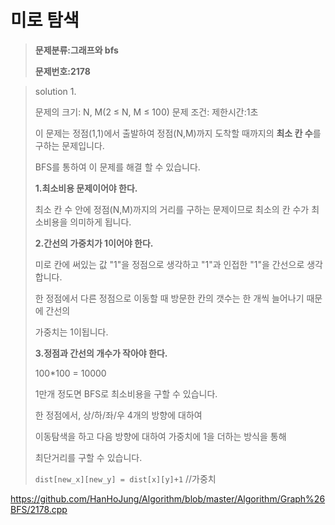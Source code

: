 # 미로 탐색

> **문제분류:그래프와 bfs**
>
> **문제번호:2178**

> solution 1.
>
> 문제의 크기: N, M(2 ≤ N, M ≤ 100)
> 문제 조건: 
> 제한시간:1초
>
> 이 문제는 정점(1,1)에서 출발하여 정점(N,M)까지 도착할 때까지의 **최소 칸 수**를 구하는 문제입니다.
>
> BFS를 통하여 이 문제를 해결 할 수 있습니다.
>
> **1.최소비용 문제이어야 한다.**
>
> 최소 칸 수 안에 정점(N,M)까지의 거리를 구하는 문제이므로 최소의 칸 수가 최소비용을 의미하게 됩니다.
>
>
>
> **2.간선의 가중치가 1이어야 한다.**
>
> 미로 칸에 써있는 값 "1"을 정점으로 생각하고 "1"과 인접한 "1"을 간선으로 생각합니다.
>
> 한 정점에서 다른 정점으로 이동할 때 방문한 칸의 갯수는 한 개씩 늘어나기 때문에 간선의 
>
> 가중치는 1이됩니다.
>
>
>
> **3.정점과 간선의 개수가 작아야 한다.**
>
> 100*100 = 10000
>
> 1만개 정도면 BFS로 최소비용을 구할 수 있습니다.
>
>
>
> 한 정점에서, 상/하/좌/우 4개의 방향에 대하여 
>
> 이동탐색을 하고 다음 방향에 대하여 가중치에 1을 더하는 방식을 통해
>
> 최단거리를 구할 수 있습니다.
>
>   `dist[new_x][new_y] = dist[x][y]+1` //가중치
>
>

https://github.com/HanHoJung/Algorithm/blob/master/Algorithm/Graph%26BFS/2178.cpp












